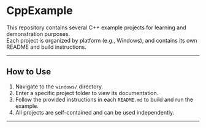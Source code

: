 # CppExample

This repository contains several C++ example projects for learning and demonstration purposes.  
Each project is organized by platform (e.g., Windows), and contains its own README and build instructions.

---

## How to Use

1. Navigate to the `windows/` directory.
2. Enter a specific project folder to view its documentation.
3. Follow the provided instructions in each `README.md` to build and run the example.
4. All projects are self-contained and can be used independently.

---
